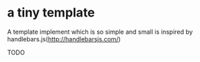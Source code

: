a tiny template
===============
A template implement which is so simple and small is inspired by handlebars.js(http://handlebarsjs.com/)

TODO
